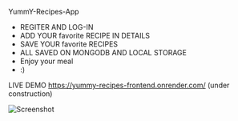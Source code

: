 YummY-Recipes-App

- REGITER AND LOG-IN
- ADD YOUR favorite RECIPE IN DETAILS
- SAVE YOUR favorite RECIPES
- ALL SAVED ON MONGODB AND LOCAL STORAGE 
- Enjoy your meal
- :)

LIVE DEMO
https://yummy-recipes-frontend.onrender.com/
(under construction)

![Screenshot](https://user-images.githubusercontent.com/93940739/224393226-46142d69-d400-4a09-ab89-d4683a9e5842.jpg)
